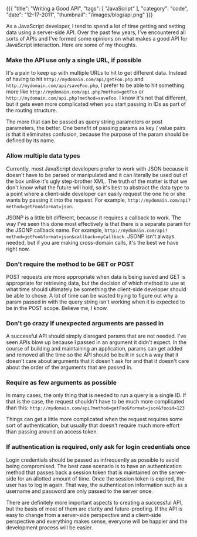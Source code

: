 {{{
    "title": "Writing a Good API",
    "tags": [ "JavaScript" ],
    "category": "code",
    "date": "12-17-2011",
    "thumbnail": "/images/blog/api.png"
}}}

As a JavaScript developer, I tend to spend a lot of time getting and setting data using a server-side API.  Over the past few years, I've encountered all sorts of APIs and I've formed some opinions on what makes a good API for JavaScript interaction.  Here are some of my thoughts.

### Make the API use only a single URL, if possible

It's a pain to keep up with multiple URLs to hit to get different data.  Instead of having to hit `http://mydomain.com/api/getFoo.php` and `http://mydomain.com/api/saveFoo.php`, I prefer to be able to hit something more like `http://mydomain.com/api.php?method=getFoo` or `http://mydomain.com/api.php?method=saveFoo`.  I know it's not that different, but it gets even more complicated when you start passing in IDs as part of the routing structure.  

The more that can be passed as query string parameters or post parameters, the better.  One benefit of passing params as key / value pairs is that it eliminates confusion, because the purpose of the param should be defined by its name.

### Allow multiple data types

Currently, most JavaScript developers prefer to work with JSON because it doesn't have to be parsed or manipulated and it can literally be used out of the box unlike it's ugly step-brother XML.  The truth of the matter is that we don't know what the future will hold, so it's best to abstract the data type to a point where a client-side developer can easily request the one he or she wants by passing it into the request.  For example, `http://mydomain.com/api?method=getFoo&format=json`.

JSONP is a little bit different, because it requires a callback to work.  The way I've seen this done most effectively is that there is a separate param for the JSONP callback name.  For example, `http://mydomain.com/api?method=getFoo&format=json&callback=myCallback`.  JSONP isn't always needed, but if you are making cross-domain calls, it's the best we have right now.

### Don't require the method to be GET or POST

POST requests are more appropriate when data is being saved and GET is appropriate for retrieving data, but the decision of which method to use at what time should ultimately be something the client-side developer should be able to chose.  A lot of time can be wasted trying to figure out why a param passed in with the query string isn't working when it is expected to be in the POST scope. Believe me, I know.

### Don't go crazy if unexpected arguments are passed in

A successful API should simply disregard params that are not needed.  I've seen APIs blow up because I passed in an argument it didn't expect.  In the course of building and maintaining an application, params can get added and removed all the time so the API should be built in such a way that it doesn't care about arguments that it doesn't ask for and that it doesn't care about the order of the arguments that are passed in.

### Require as few arguments as possible

In many cases, the only thing that is needed to run a query is a single ID.  If that is the case, the request shouldn't have to be much more complicated than this: `http://mydomain.com/api?method=getFoo&format=json&fooid=123`

Things can get a little more complicated when the request requires some sort of authentication, but usually that doesn't require much more effort than passing around an access token.

### If authentication is required, only ask for login credentials once

Login credentials should be passed as infrequently as possible to avoid being compromised.  The best case scenario is to have an authentication method that passes back a session token that is maintained on the server-side for an allotted amount of time.  Once the session token is expired, the user has to log in again.  That way, the authentication information such as a username and password are only passed to the server once.

There are definitely more important aspects to creating a successful API, but the basis of most of them are clarity and future-proofing.  If the API is easy to change from a server-side perspective and a client-side perspective and everything makes sense, everyone will be happier and the development process will be easier.